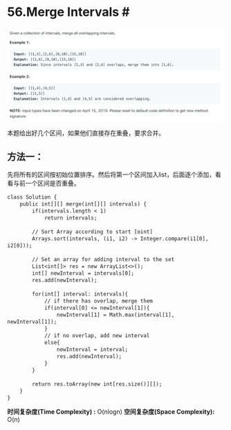 # 56.Merge Intervals \#

![](.gitbook/assets/image%20%2831%29.png)

本题给出好几个区间，如果他们直接存在重叠，要求合并。

## 方法一：

先将所有的区间按初始位置排序。然后将第一个区间加入list，后面逐个添加，看看与前一个区间是否重叠。

```text
class Solution {
    public int[][] merge(int[][] intervals) {
        if(intervals.length < 1)
            return intervals;
        
        // Sort Array according to start [oint]
        Arrays.sort(intervals, (i1, i2) -> Integer.compare(i1[0], i2[0]));
        
        // Set an array for adding interval to the set
        List<int[]> res = new ArrayList<>();
        int[] newInterval = intervals[0];
        res.add(newInterval);
        
        for(int[] interval: intervals){
            // if there has overlap, merge them
            if(interval[0] <= newInterval[1]){
                newInterval[1] = Math.max(interval[1], newInterval[1]);
            }
            // if no overlap, add new interval
            else{
                newInterval = interval;
                res.add(newInterval);
            }
        }
        
        return res.toArray(new int[res.size()][]);
    }
}
```

**时间复杂度\(Time Complexity\) :** O\(nlogn\)          **空间复杂度\(Space Complexity\):** O\(n\)

